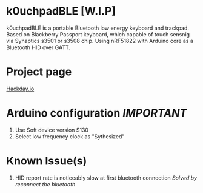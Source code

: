 # k0uchpadBLE [W.I.P]

k0uchpadBLE is a portable Bluetooth low energy keyboard and trackpad. Based on Blackberry Passport keyboard, which capable of touch sensnig via Synaptics s3501 or s3508 chip. Using nRF51822 with Arduino core as a Bluetooth HID over GATT.

Project page
= 

[Hackday.io](https://hackaday.io/project/184529-reverse-engineering-bb-passport-keyboard)

Arduino configuration *IMPORTANT*
=

1. Use Soft device version S130
2. Select low frequency clock as "Sythesized"

Known Issue(s)
=
1. HID report rate is noticeably slow at first bluetooth connection *Solved by reconnect the bluetooth*
